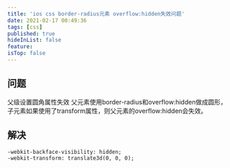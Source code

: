 ```yaml
---
title: 'ios css border-radius元素 overflow:hidden失效问题'
date: 2021-02-17 00:49:36
tags: [css]
published: true
hideInList: false
feature: 
isTop: false
---
```

## 问题
父级设置圆角属性失效 父元素使用border-radius和overflow:hidden做成圆形，子元素如果使用了transform属性，则父元素的overflow:hidden会失效。

## 解决
```
-webkit-backface-visibility: hidden;
-webkit-transform: translate3d(0, 0, 0);
```